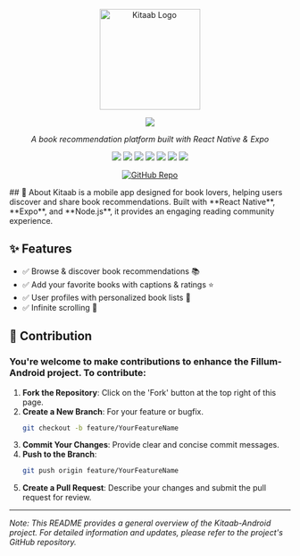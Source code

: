
<p align="center">
  <img src="https://github.com/user-attachments/assets/96c4c130-354c-4214-89b7-d98bc8f74ba8" alt="Kitaab Logo" width="180">
</p>

<p align="center">
  <img src="https://readme-typing-svg.herokuapp.com?size=30&center=true&vCenter=true&width=600&lines=Welcome+to+Kitaab📖;Discover+Great+Books;Share+Your+Recommendations!">
</p>



<p align="center"><i>A book recommendation platform built with React Native & Expo </i></p>

  



<p align="center">
  <img src="https://img.shields.io/badge/React_Native-20232A?style=for-the-badge&logo=react&logoColor=61DAFB">
  <img src="https://img.shields.io/badge/Expo-1B1F23?style=for-the-badge&logo=expo&logoColor=white">
  <img src="https://img.shields.io/badge/Node.js-43853D?style=for-the-badge&logo=node.js&logoColor=white">
  <img src="https://img.shields.io/badge/Express.js-404D59?style=for-the-badge">
  <img src="https://img.shields.io/badge/MongoDB-4EA94B?style=for-the-badge&logo=mongodb&logoColor=white">
  <img src="https://img.shields.io/badge/JWT-black?style=for-the-badge&logo=jsonwebtokens">
  <img src="https://img.shields.io/badge/Cloudinary-3448C5?style=for-the-badge&logo=cloudinary&logoColor=white">
</p>
<div align="center">
  
[![GitHub Repo](https://badgen.net/badge/icon/github?icon=github&label=Kitaab%20Backend)](https://github.com/zenpai6996/Kitaab-backend)

</div>
## 📖 About  
Kitaab is a mobile app designed for book lovers, helping users discover and share book recommendations. Built with **React Native**, **Expo**, and **Node.js**, it provides an engaging reading community experience.  

## ✨ Features  
- ✅ Browse & discover book recommendations 📚  
- ✅ Add your favorite books with captions & ratings ⭐  
- ✅ User profiles with personalized book lists 👤  
- ✅ Infinite scrolling  🚀  










## 🤝 Contribution

### You're welcome to make contributions to enhance the Fillum-Android project. To contribute:

1. **Fork the Repository**: Click on the 'Fork' button at the top right of this page.
2. **Create a New Branch**: For your feature or bugfix.
   ```bash
   git checkout -b feature/YourFeatureName
   ```
3. **Commit Your Changes**: Provide clear and concise commit messages.
4. **Push to the Branch**:
   ```bash
   git push origin feature/YourFeatureName
   ```
5. **Create a Pull Request**: Describe your changes and submit the pull request for review.



---

*Note: This README provides a general overview of the Kitaab-Android project. For detailed information and updates, please refer to the project's GitHub repository.*

